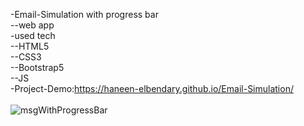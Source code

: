 -Email-Simulation with progress bar<br>
--web app<br>
-used tech<br>
--HTML5<br>
--CSS3<br>
--Bootstrap5<br>
--JS<br>
-Project-Demo:https://haneen-elbendary.github.io/Email-Simulation/<br><br>
![msgWithProgressBar](https://github.com/user-attachments/assets/3d18700c-c3e2-4072-914a-2ddbd0a9e294)

